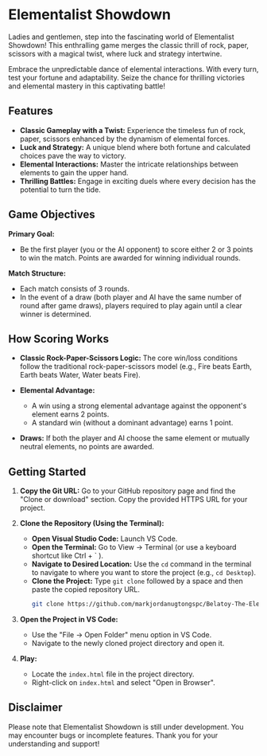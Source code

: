 # Elementalist Showdown

Ladies and gentlemen, step into the fascinating world of Elementalist Showdown! This enthralling game merges the classic thrill of rock, paper, scissors with a magical twist, where luck and strategy intertwine.

Embrace the unpredictable dance of elemental interactions. With every turn, test your fortune and adaptability. Seize the chance for thrilling victories and elemental mastery in this captivating battle!

## Features

* **Classic Gameplay with a Twist:** Experience the timeless fun of rock, paper, scissors enhanced by the dynamism of elemental forces.
* **Luck and Strategy:** A unique blend where both fortune and calculated choices pave the way to victory. 
* **Elemental Interactions:** Master the intricate relationships between elements to gain the upper hand.
* **Thrilling Battles:** Engage in exciting duels where every decision has the potential to turn the tide.

## Game Objectives

**Primary Goal:**

*   Be the first player (you or the AI opponent) to score either 2 or 3 points to win the match.  Points are awarded for winning individual rounds.

**Match Structure:**

*   Each match consists of 3 rounds.
*   In the event of a draw (both player and AI have the same number of round after game draws), players required to play again until a clear winner is determined.

## How Scoring Works

* **Classic Rock-Paper-Scissors Logic:** The core win/loss conditions follow the traditional rock-paper-scissors model (e.g., Fire beats Earth, Earth beats Water, Water beats Fire).

* **Elemental Advantage:** 
    * A win using a strong elemental advantage against the opponent's element earns 2 points. 
    * A standard win (without a dominant advantage) earns 1 point.

* **Draws:** If both the player and AI choose the same element or mutually neutral elements, no points are awarded.

## Getting Started

1. **Copy the Git URL:** Go to your GitHub repository page and find the "Clone or download" section. Copy the provided HTTPS URL for your project.

2. **Clone the Repository (Using the Terminal):**
    * **Open Visual Studio Code:** Launch VS Code.
    * **Open the Terminal:** Go to View -> Terminal (or use a keyboard shortcut like Ctrl + ` ).
    * **Navigate to Desired Location:** Use the `cd` command in the terminal to navigate to where you want to store the project (e.g., `cd Desktop`).
    * **Clone the Project:** Type `git clone` followed by a space and then paste the copied repository URL.
        ```bash
        git clone https://github.com/markjordanugtongspc/Belatoy-The-Elemental.git
        ```

3. **Open the Project in VS Code:**
    * Use the "File -> Open Folder" menu option in VS Code.
    * Navigate to the newly cloned project directory and open it.

4. **Play:**
    * Locate the `index.html` file in the project directory. 
    * Right-click on `index.html` and select "Open in Browser".

## Disclaimer

Please note that Elementalist Showdown is still under development. You may encounter bugs or incomplete features.  Thank you for your understanding and support! 
